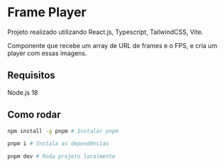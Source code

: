 # Frame Player

Projeto realizado utilizando React.js, Typescript, TailwindCSS, Vite.

Componente que recebe um array de URL de frames e o FPS, e cria um player com essas imagens.

## Requisitos

Node.js 18

## Como rodar

```bash
npm install -g pnpm # Instalar pnpm

pnpm i # Instala as dependências

pnpm dev # Roda projeto localmente

```
